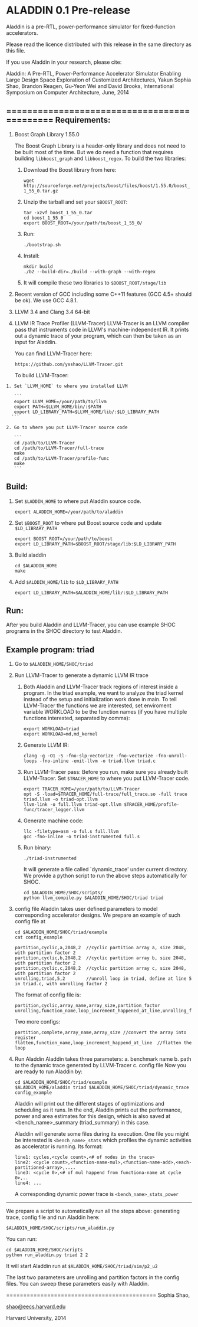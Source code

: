 ALADDIN 0.1 Pre-release
============================================
Aladdin is a pre-RTL, power-performance simulator for fixed-function
accelerators. 

Please read the licence distributed with this release in the same directory as
this file. 

If you use Aladdin in your research, please cite:

Aladdin: A Pre-RTL, Power-Performance Accelerator Simulator Enabling Large
Design Space Exploration of Customized Architectures,
Yakun Sophia Shao, Brandon Reagen, Gu-Yeon Wei and David Brooks, 
International Symposium on Computer Architecture, June, 2014

============================================
Requirements:
-------------------
1. Boost Graph Library 1.55.0

   The Boost Graph Library is a header-only library and does not need to be
   built most of the time. But we do need a function that requires building
   `libboost_graph` and `libboost_regex`. To build the two libraries:

   1. Download the Boost library from here:

      `wget http://sourceforge.net/projects/boost/files/boost/1.55.0/boost_1_55_0.tar.gz`

   2. Unzip the tarball and set your `$BOOST_ROOT`: 
        ```
        tar -xzvf boost_1_55_0.tar 
        cd boost_1_55_0
        export BOOST_ROOT=/your/path/to/boost_1_55_0/
        ```
   3. Run:
        
      `./bootstrap.sh`

   4. Install:
      
      ```  
      mkdir build
      ./b2 --build-dir=./build --with-graph --with-regex
      ```

   5. It will compile these two libraries to `$BOOST_ROOT/stage/lib`

  2. Recent version of GCC including some C++11 features (GCC 4.5+ should be ok).
     We use GCC 4.8.1.

  3. LLVM 3.4 and Clang 3.4 64-bit

  4. LLVM IR Trace Profiler (LLVM-Tracer)
     LLVM-Tracer is an LLVM compiler pass that instruments code in LLVM's 
     machine-independent IR. It prints out a dynamic trace of your program, which can
     then be taken as an input for Aladdin. 

     You can find  LLVM-Tracer here: 
     
     `https://github.com/ysshao/LLVM-Tracer.git`
     
     To build LLVM-Tracer:
     
    1. Set `LLVM_HOME` to where you installed LLVM
         
       ```
       export LLVM_HOME=/your/path/to/llvm
       export PATH=$LLVM_HOME/bin/:$PATH
       export LD_LIBRARY_PATH=$LLVM_HOME/lib/:$LD_LIBRARY_PATH
      ```

    2. Go to where you put LLVM-Tracer source code

       ```
       cd /path/to/LLVM-Tracer
       cd /path/to/LLVM-Tracer/full-trace
       make
       cd /path/to/LLVM-Tracer/profile-func
       make
       ```

Build:
------
  1. Set `$LADDIN_HOME` to where put Aladdin source code. 
    
      `export ALADDIN_HOME=/your/path/to/aladdin`

  2. Set `$BOOST_ROOT` to where put Boost source code and update `$LD_LIBRARY_PATH`

     ```
     export BOOST_ROOT=/your/path/to/boost
     export LD_LIBRARY_PATH=$BOOST_ROOT/stage/lib:$LD_LIBRARY_PATH
     ```
     
  3. Build aladdin

     ```
     cd $ALADDIN_HOME
     make
     ```

  4. Add `$ALDDIN_HOME/lib` to `$LD_LIBRARY_PATH`

     `export LD_LIBRARY_PATH=$ALADDIN_HOME/lib/:$LD_LIBRARY_PATH`
    

Run:
----
After you build Aladdin and LLVM-Tracer, you can use example SHOC programs in the SHOC
directory to test Aladdin. 

Example program: triad
----------------------
  1. Go to `$ALADDIN_HOME/SHOC/triad`
  2. Run LLVM-Tracer to generate a dynamic LLVM IR trace
     1. Both Aladdin and LLVM-Tracer track regions of interest inside a program. In the
        triad example, we want to analyze the triad kernel instead of the setup
        and initialization work done in main. To tell LLVM-Tracer the functions we are
        interested, set enviroment variable WORKLOAD to be the function names (if you 
        have multiple functions interested, separated by comma):

        ```
        export WORKLOAD=triad
        export WORKLOAD=md,md_kernel
        ```
        
     2. Generate LLVM IR:

        `clang -g -O1 -S -fno-slp-vectorize -fno-vectorize -fno-unroll-loops -fno-inline -emit-llvm -o triad.llvm triad.c`
     
     3. Run LLVM-Tracer pass:
        Before you run, make sure you already built LLVM-Tracer. 
        Set `$TRACER_HOME` to where you put LLVM-Tracer code.
        
        ```
        export TRACER_HOME=/your/path/to/LLVM-Tracer
        opt -S -load=$TRACER_HOME/full-trace/full_trace.so -full trace triad.llvm -o triad-opt.llvm
        llvm-link -o full.llvm triad-opt.llvm $TRACER_HOME/profile-func/tracer_logger.llvm
        ```
     
     4. Generate machine code:
        
        ```
        llc -filetype=asm -o ful.s full.llvm
        gcc -fno-inline -o triad-instrumented full.s
        ```
     
     5. Run binary:
        
        `./triad-instrumented`
        
        It will generate a file called `dynamic_trace' under current directory. 
        We provide a python script to run the above steps automatically for SHOC. 
        
        ```
        cd $ALADDIN_HOME/SHOC/scripts/
        python llvm_compile.py $ALADDIN_HOME/SHOC/triad triad
        ```
  
  3. config file
     Aladdin takes user defined parameters to model corresponding accelerator
     designs. We prepare an example of such config file at 
     
     ```
     cd $ALADDIN_HOME/SHOC/triad/example
     cat config_example
     ```
     ```
     partition,cyclic,a,2048,2  //cyclic partition array a, size 2048, with partition factor 2
     partition,cyclic,b,2048,2  //cyclic partition array b, size 2048, with partition factor 2
     partition,cyclic,c,2048,2  //cyclic partition array c, size 2048, with partition factor 2
     unrolling,triad,5,2        //unroll loop in triad, define at line 5 in triad.c, with unrolling factor 2
     ```

     The format of config file is:
     
     ```
     partition,cyclic,array_name,array_size,partition_factor
     unrolling,function_name,loop_increment_happened_at_line,unrolling_factor
     ```
     
     Two more configs:
     
     ```
     partition,complete,array_name,array_size //convert the array into register
     flatten,function_name,loop_increment_happend_at_line  //flatten the loop
     ```
     
  4. Run Aladdin
     Aladdin takes three parameters: 
       a. benchmark name
       b. path to the dynamic trace generated by LLVM-Tracer
       c. config file
     Now you are ready to run Aladdin by:
     
     ```
     cd $ALADDIN_HOME/SHOC/triad/example
     $ALADDIN_HOME/aladdin triad $ALADDIN_HOME/SHOC/triad/dynamic_trace config_example
     ```

     Aladdin will print out the different stages of optimizations and scheduling as
     it runs. In the end, Aladdin prints out the performance, power and area
     estimates for this design, which is also saved at <bench_name>_summary
     (triad_summary) in this case. 

     Aladdin will generate some files during its execution. One file you might
     be interested is 
       `<bench_name>_stats`
     which profiles the dynamic activities as accelerator is running. Its format:
     
     ```
     line1: cycles,<cycle count>,<# of nodes in the trace>
     line2: <cycle count>,<function-name-mul>,<function-name-add>,<each-partitioned-array>,....
     line3: <cycle 0>,<# of mul happend from functiona-name at cycle 0>,..
     line4: ...
     ```
     
     A corresponding dynamic power trace is 
       `<bench_name>_stats_power`
  
----------------------
  We prepare a script to automatically run all the steps above: generating
  trace, config file and run Aladdin here: 
  
  `$ALADDIN_HOME/SHOC/scripts/run_aladdin.py`

  You can run:
  
  ```
  cd $ALADDIN_HOME/SHOC/scripts
  python run_aladdin.py triad 2 2
  ```
  
  It will start Aladdin run at `$ALADDIN_HOME/SHOC/triad/sim/p2_u2`

  The last two parameters are unrolling and partition factors in the config
  files. You can sweep these parameters easily with Aladdin. 
       
============================================
Sophia Shao,

shao@eecs.harvard.edu

Harvard University, 2014
